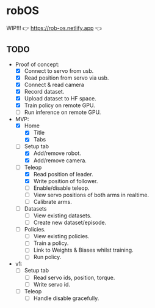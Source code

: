 # robOS

WIP!!!
👉 https://rob-os.netlify.app 👈

## TODO

- Proof of concept:
    - [x] Connect to servo from usb.
    - [x] Read position from servo via usb.
    - [x] Connect & read camera
    - [x] Record dataset.
    - [x] Upload dataset to HF space.
    - [x] Train policy on remote GPU.
    - [ ] Run inference on remote GPU.

- MVP:
    - [x] Home
        - [x] Title
        - [x] Tabs
    - [ ] Setup tab
        - [x] Add/remove robot.
        - [x] Add/remove camera.
    - [ ] Teleop
        - [x] Read position of leader.
        - [x] Write position of follower.
        - [ ] Enable/disable teleop.
        - [ ] View servo positions of both arms in realtime.
        - [ ] Calibrate arms.
    - [ ] Datasets
        - [ ] View existing datasets.
        - [ ] Create new dataset/episode.
    - [ ] Policies.
        - [ ] View existing policies.
        - [ ] Train a policy.
        - [ ] Link to Weights & Biases whilst training.
        - [ ] Run policy.

- v1:
    - [ ] Setup tab
        - [ ] Read servo ids, position, torque.
        - [ ] Write servo id.
    - [ ] Teleop
        - [ ] Handle disable gracefully.